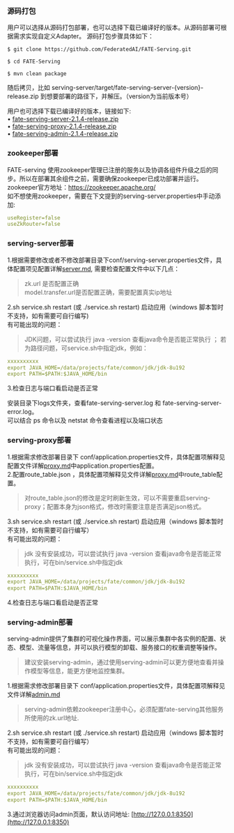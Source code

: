 ### 源码打包  
用户可以选择从源码打包部署，也可以选择下载已编译好的版本。从源码部署可根据需求实现自定义Adapter。
源码打包步骤具体如下：
<div class="termy">

```console
$ git clone https://github.com/FederatedAI/FATE-Serving.git

$ cd FATE-Serving

$ mvn clean package

```
</div>
随后拷贝，比如 serving-server/target/fate-serving-server-{version}-release.zip 到想要部署的路径下，并解压。（version为当前版本号）

用户也可选择下载已编译好的版本，链接如下:   
•	[fate-serving-server-2.1.4-release.zip](https://webank-ai-1251170195.cos.ap-guangzhou.myqcloud.com/fate-serving-server-2.1.4-release.zip)  
•	[fate-serving-proxy-2.1.4-release.zip](https://webank-ai-1251170195.cos.ap-guangzhou.myqcloud.com/fate-serving-proxy-2.1.4-release.zip)    
•	[fate-serving-admin-2.1.4-release.zip](https://webank-ai-1251170195.cos.ap-guangzhou.myqcloud.com/fate-serving-admin-2.1.4-release.zip)  


### zookeeper部署

FATE-serving 使用zookeeper管理已注册的服务以及协调各组件升级之后的同步。所以在部署其余组件之前，需要确保zookeeper已成功部署并运行。 
zookeeper官方地址：https://zookeeper.apache.org/  
如不想使用zookeeper，需要在下文提到的serving-server.properties中手动添加:   
```yaml
useRegister=false
useZkRouter=false
```

### serving-server部署

1.根据需要修改或者不修改部署目录下conf/serving-server.properties文件，具体配置项见配置详解[server.md](../config/server.md),
需要检查配置文件中以下几点：  
>zk.url 是否配置正确   
model.transfer.url是否配置正确，需要配置真实ip地址  

2.sh service.sh restart (或 ./service.sh restart) 启动应用（windows 脚本暂时不支持，如有需要可自行编写)  
有可能出现的问题：
>JDK问题，可以尝试执行 java -version 查看java命令是否能正常执行 ；
>若为路径问题，可service.sh中指定jdk，例如：
```yaml
xxxxxxxxxx
export JAVA_HOME=/data/projects/fate/common/jdk/jdk-8u192
export PATH=$PATH:$JAVA_HOME/bin
```

3.检查日志与端口看启动是否正常  

安装目录下logs文件夹，查看fate-serving-server.log 和 fate-serving-server-error.log。  
可以结合 ps 命令以及 netstat 命令查看进程以及端口状态  

### serving-proxy部署  
1.根据需求修改部署目录下 conf/application.properties文件，具体配置项解释见配置文件详解[proxy.md](../config/proxy.md)中application.properties配置。   
2.配置route_table.json ，具体配置项解释见文件详解[proxy.md](../config/proxy.md)中route_table配置。  
>对route_table.json的修改是定时刷新生效，可以不需要重启serving-proxy；配置本身为json格式，修改时需要注意是否满足json格式。
  
3.sh service.sh restart (或 ./service.sh restart) 启动应用（windows 脚本暂时不支持，如有需要可自行编写）  
有可能出现的问题：
 >jdk 没有安装成功，可以尝试执行 java -version 查看java命令是否能正常执行，可在bin/service.sh中指定jdk    
```yaml
xxxxxxxxxx
export JAVA_HOME=/data/projects/fate/common/jdk/jdk-8u192
export PATH=$PATH:$JAVA_HOME/bin
```
4.检查日志与端口看启动是否正常  

### serving-admin部署  
serving-admin提供了集群的可视化操作界面，可以展示集群中各实例的配置、状态、模型、流量等信息，并可以执行模型的卸载、服务接口的权重调整等操作。
>建议安装serving-admin，通过使用serving-admin可以更方便地查看并操作模型等信息，能更方便地监控集群。

1.根据需求修改部署目录下 conf/application.properties文件，具体配置项解释见文件详解[admin.md](../config/admin.md)  
>serving-admin依赖zookeeper注册中心，必须配置fate-serving其他服务所使用的zk.url地址. 
  
2.sh service.sh restart (或 ./service.sh restart) 启动应用（windows 脚本暂时不支持，如有需要可自行编写）  
有可能出现的问题：
 >jdk 没有安装成功，可以尝试执行 java -version 查看java命令是否能正常执行，可在bin/service.sh中指定jdk    
```yaml
xxxxxxxxxx
export JAVA_HOME=/data/projects/fate/common/jdk/jdk-8u192
export PATH=$PATH:$JAVA_HOME/bin
```
3.通过浏览器访问admin页面，默认访问地址: [http://127.0.0.1:8350](http://127.0.0.1:8350) 
